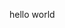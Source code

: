 <!doctype html>

<html lang="en">
<head>
  <meta charset="utf-8">

  <title>Hello world</title>
</head>

<body>
<p>hello world</p>
</body>
</html>
